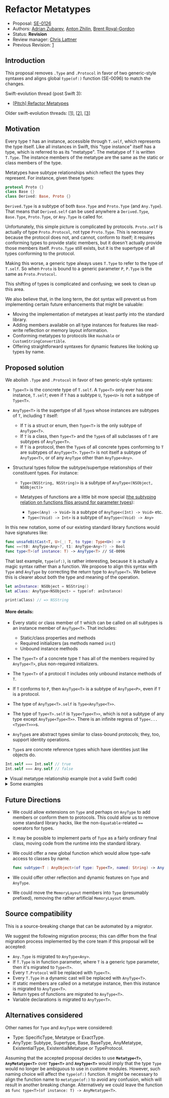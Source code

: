 # Refactor Metatypes

* Proposal: [SE-0126](0126-refactor-metatypes-repurpose-t-dot-self-and-mirror.md)
* Authors: [Adrian Zubarev](https://github.com/DevAndArtist), [Anton Zhilin](https://github.com/Anton3), [Brent Royal-Gordon](https://github.com/brentdax)
* Status: **Revision**
* Review manager: [Chris Lattner](http://github.com/lattner)
* Previous Revision: [1](https://github.com/apple/swift-evolution/blob/83707b0879c83dcde778f8163f5768212736fdc2/proposals/0126-refactor-metatypes-repurpose-t-dot-self-and-mirror.md)

## Introduction

This proposal removes `.Type` and `.Protocol` in favor of two generic-style syntaxes and aligns global `type(of:)` function (SE-0096) to match the changes.

Swift-evolution thread (post Swift 3): 

* [\[Pitch\] Refactor Metatypes](https://lists.swift.org/pipermail/swift-evolution/Week-of-Mon-20160926/027341.html)

Older swift-evolution threads: [\[1\]](https://lists.swift.org/pipermail/swift-evolution/Week-of-Mon-20160718/025115.html), [\[2\]](https://lists.swift.org/pipermail/swift-evolution/Week-of-Mon-20160718/024772.html), [\[3\]](https://lists.swift.org/pipermail/swift-evolution/Week-of-Mon-20160704/023818.html)

## Motivation

Every type `T` has an instance, accessible through `T.self`, which represents the type itself. Like all instances in Swift, this "type instance" itself has a type, which is referred to as its "metatype". The metatype of `T` is written `T.Type`. The instance members of the metatype are the same as the static or class members of the type.

Metatypes have subtype relationships which reflect the types they represent. For instance, given these types:

```swift
protocol Proto {}
class Base {}
class Derived: Base, Proto {}
```

`Derived.Type` is a subtype of both `Base.Type` and `Proto.Type` (and `Any.Type`). That means that `Derived.self` can be used anywhere a `Derived.Type`, `Base.Type`, `Proto.Type`, or `Any.Type` is called for.

Unfortunately, this simple picture is complicated by protocols. `Proto.self` is actually of type `Proto.Protocol`, not type `Proto.Type`. This is necessary because the protocol does not, and cannot, conform to itself; it requires conforming types to provide static members, but it doesn't actually provide those members itself. `Proto.Type` still exists, but it is the supertype of all types conforming to the protocol.

Making this worse, a generic type always uses `T.Type` to refer to the type of `T.self`. So when `Proto` is bound to a generic parameter `P`, `P.Type` is the same as `Proto.Protocol`.

This shifting of types is complicated and confusing; we seek to clean up this area.

We also believe that, in the long term, the dot syntax will prevent us from implementing certain future enhancements that might be valuable:

* Moving the implementation of metatypes at least partly into the standard library.
* Adding members available on all type instances for features like read-write reflection or memory layout information.
* Conforming metatypes to protocols like `Hashable` or `CustomStringConvertible`.
* Offering straightforward syntaxes for dynamic features like looking up types by name.

## Proposed solution

We abolish `.Type` and `.Protocol` in favor of two generic-style syntaxes:

* `Type<T>` is the concrete type of `T.self`. A `Type<T>` only ever has one instance, `T.self`; even if `T` has a subtype `U`, `Type<U>` is not a subtype of `Type<T>`.
 
* `AnyType<T>` is the supertype of all `Type`s whose instances are subtypes of `T`, including `T` itself:
  * If `T` is a struct or enum, then `Type<T>` is the only subtype of `AnyType<T>`.
  * If `T` is a class, then `Type<T>` and the `Type`s of all subclasses of `T` are subtypes of `AnyType<T>`.
  * If `T` is a protocol, then the `Type`s of all concrete types conforming to `T` are subtypes of `AnyType<T>`. `Type<T>` is not itself a subtype of `AnyType<T>`, or of any `AnyType` other than `AnyType<Any>`.

* Structural types follow the subtype/supertype relationships of their constituent types. For instance:
  * `Type<(NSString, NSString)>` is a subtype of `AnyType<(NSObject, NSObject)>`
  * Metatypes of functions are a little bit more special ([the subtyping relation on functions flips around for parameter types](https://en.wikipedia.org/wiki/Covariance_and_contravariance_(computer_science))):
  
    * `Type<(Any) -> Void>` is a subtype of `AnyType<(Int) -> Void>` etc.
    * `Type<(Void) -> Int>` is a subtype of `AnyType<(Void) -> Any>`

In this new notation, some of our existing standard library functions would have signatures like:

```swift
func unsafeBitCast<T, U>(_: T, to type: Type<U>) -> U
func ==(t0: AnyType<Any>?, t1: AnyType<Any>?) -> Bool
func type<T>(of instance: T) -> AnyType<T> // SE-0096
```

That last example, `type(of:)`, is rather interesting, because it is actually a magic syntax rather than a function. We propose to align this syntax with `Type` and `AnyType` by correcting the return type to `AnyType<T>`. We believe this is clearer about both the type and meaning of the operation.

```swift
let anInstance: NSObject = NSString()
let aClass: AnyType<NSObject> = type(of: anInstance)

print(aClass) // => NSString
```

#### More details:
* Every static or class member of `T` which can be called on all subtypes is an instance member of `AnyType<T>`. That includes:

  * Static/class properties and methods
  * Required initializers (as methods named `init`)
  * Unbound instance methods

* The `Type<T>` of a concrete type `T` has all of the members required by `AnyType<T>`, plus non-required initializers.

* The `Type<T>` of a protocol `T` includes only unbound instance methods of `T`.

* If `T` conforms to `P`, then `AnyType<T>` is a subtype of `AnyType<P>`, even if `T` is a protocol.

* The type of `AnyType<T>.self` is `Type<AnyType<T>>`.
* The type of `Type<T>.self` is `Type<Type<T>>`, which is not a subtype of any type except `AnyType<Type<T>>`. There is an infinite regress of `Type<...<Type<T>>>`s.

* `AnyType`s are abstract types similar to class-bound protocols; they, too, support identity operations. 

* `Type`s are concrete reference types which have identities just like objects do.

 ```swift
 Int.self === Int.self // true
 Int.self === Any.self // false
 ```
 
<details><summary>Visual metatype relationship example (not a valid Swift code)</summary>

```swift
protocol Foo { 
  static func foo() 
  func instanceMethodFoo()
}

protocol Boo : Foo { 
  static func foo()
  static func boo() 
  func instanceMethodFoo()
  func instanceMethodBoo()
}

class A : Foo { 
  static func foo() { ... } 
  func instanceMethodFoo() { ... }
}

class B : A, Boo { 
  static func boo() { ... } 
  func instanceMethodBoo() { ... }
}

/// Swift generates metatypes along the lines of:
///
/// Syntax: `meta protocol AnyType<T>` - only metatypes can conform to these meta protocols
/// Syntax: `final meta class Type<T>` - metatype
/// Note: `CapturedType` represents `Self` of `T` in `AnyType<T>`

// For Any:
meta protocol AnyType<Any> : meta class {
  var `self`: Self { get }
}

final meta class Type<Any> : AnyType<Any> {
  var `self`: Type<Any> { ... }
}

// For Foo:
meta protocol AnyType<Foo> : AnyType<Any> {
  var `self`: Self { get }
  func foo()
  func instanceMethodFoo(_ `self`: CapturedType) -> (Void) -> Void
}

final meta class Type<Foo> : AnyType<Any> {
  var `self`: Type<Foo> { ... }
  func instanceMethodFoo(_ `self`: Foo) -> (Void) -> Void { ... }
}

// For Boo:
meta protocol AnyType<Boo> : AnyType<Foo> {
  var `self`: Self { get }
  func boo()
  func instanceMethodBoo(_ `self`: CapturedType) -> (Void) -> Void
}

final meta class Type<Boo> : AnyType<Any> {
  var `self`: Type<Boo> { ... }
  func instanceMethodFoo(_ `self`: Boo) -> (Void) -> Void { ... } 
  func instanceMethodBoo(_ `self`: Boo) -> (Void) -> Void { ... } 
}

// For A:
meta protocol AnyType<A> : AnyType<Foo> {
  var `self`: Self { get }
  func foo()
  func instanceMethodFoo(_ `self`: CapturedType) -> (Void) -> Void
}

final meta class Type<A> : AnyType<A> {
  var `self`: Type<A> { ... }
  func foo() { ... }
  func instanceMethodFoo(_ `self`: A) -> (Void) -> Void { ... }
}

// For B:
meta protocol AnyType<B> : AnyType<A>, AnyType<Boo> {
  var `self`: Self
  func foo()
  func boo()
  func instanceMethodFoo(_ `self`: CapturedType) -> (Void) -> Void
  func instanceMethodBoo(_ `self`: CapturedType) -> (Void) -> Void
}

final meta class Type<B> : AnyType<B> {
  var `self`: Type<B> { ... }
  func foo() { ... }
  func boo() { ... }
  func instanceMethodFoo(_ `self`: B) -> (Void) -> Void { ... }
  func instanceMethodBoo(_ `self`: B) -> (Void) -> Void { ... }
}
```
</details>

<details><summary>Some examples</summary>

```swift
// Types:
protocol Foo {}
protocol Boo : Foo {}
class A : Foo {}
class B : A, Boo {}
struct S : Foo {}

// Metatypes:
let a1: Type<A> = A.self           //=> Okay
let p1: Type<Foo> = Foo.self       //=> Okay
let p2: Type<Boo> = C.self         //=> Error -- `C` is not the same as `Foo`

let any_1: AnyType<Any> = A.self   //=> Okay
let any_2: AnyType<Any> = Foo.self //=> Okay

let a_1: AnyType<A> = A.self       //=> Okay
let p_1: AnyType<Foo> = A.self     //=> Okay
let p_2: AnyType<Foo> = Foo.self   //=> Error -- `Type<Foo>` is not a subtype of `AnyType<Foo>`

// Generic functions:
func dynamic<T>(type: AnyType<Any>, `is` _: Type<T>) -> Bool {
  return type is AnyType<T>
}

func dynamic<T>(type: AnyType<Any>, `as` _: Type<T>) -> AnyType<T>? {
  return type as? AnyType<T>
}

let s1: Type<S> = S.self

dynamic(type: s1, is: Foo.self)    //=> true
dynamic(type: s1, as: Foo.self)    //=> an `Optional<AnyType<Foo>>`
```
</details>

## Future Directions

* We could allow extensions on `Type` and perhaps on `AnyType` to add members or conform them to protocols. This could allow us to remove some standard library hacks, like the non-`Equatable`-related `==` operators for types.

* It may be possible to implement parts of `Type` as a fairly ordinary final class, moving code from the runtime into the standard library.

* We could offer a new global function which would allow type-safe access to classes by name.

	```swift
	func subtype<T : AnyObject>(of type: Type<T>, named: String) -> AnyType<T>? { ... }
	```

* We could offer other reflection and dynamic features on `Type` and `AnyType`.

* We could move the `MemoryLayout` members into `Type` (presumably prefixed), removing the rather artificial `MemoryLayout` enum.

## Source compatibility

This is a source-breaking change that can be automated by a migrator. 

We suggest the following migration process; this can differ from the final migration process implemented by the core team if this proposal will be accepted:

* `Any.Type` is migrated to `AnyType<Any>`.
* If `T.Type` is in function parameter, where `T` is a generic type parameter, then it's migrated to `Type<T>`.
* Every `T.Protocol` will be replaced with `Type<T>`.
* Every `T.Type` in a dynamic cast will be replaced with `AnyType<T>`.
* If static members are called on a metatype instance, then this instance is migrated to `AnyType<T>`.
* Return types of functions are migrated to `AnyType<T>`.
* Variable declarations is migrated to `AnyType<T>`.

## Alternatives considered

Other names for `Type` and `AnyType` were considered:

* Type: SpecificType, Metatype or ExactType.
* AnyType: Subtype, Supertype, Base, BaseType, AnyMetatype, ExistentialType, ExistentialMetatype or TypeProtocol.

Assuming that the accepted proposal decides to use **`Metatype<T>`**, **`AnyMetatype<T>`** over **`Type<T>`** and **`AnyType<T>`** would imply that the type `Type` would no longer be ambiguous to use in custome modules. However, such naming choice will affect the `type(of:)` function. It *might* be necessary to align the function name to `metatype(of:)` to avoid any confusion, which will result in another breaking change. Alternatively we could leave the function as `func type<T>(of instance: T) -> AnyMetatype<T>`.
